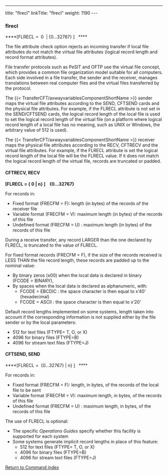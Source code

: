 ---
title: "flrecl"
linkTitle: "flrecl"
weight: 1190
---<span id="flrecl"></span>

### flrecl

****[FLRECL =  0  &#124; {0...32767} ]   ****

The file attribute check option rejects an incoming
transfer if local file attributes do not match the virtual file attributes
(logical record length and record format attributes).

File transfer protocols such
as PeSIT and OFTP use the virtual file concept, which provides a common file organization model suitable
for all computers. Each
side involved in a file transfer, the sender and the receiver, manages
translations between real computer files and the virtual files transferred
by the protocol.

The {{< TransferCFT/axwayvariablesComponentShortName  >}} sender maps the virtual file attributes according to the SEND,
CFTSEND cards and the physical file attributes. For example, if the FLRECL
attribute is not set in the SEND/CFTSEND cards, the logical record length
of the local file is used to set the logical record length of the virtual
file (on a platform where logical record length of a local file has no
meaning, such as UNIX or Windows, the arbitrary value of 512 is used).

The {{< TransferCFT/axwayvariablesComponentShortName  >}}
receiver maps the physical file attributes according to the RECV,
CFTRECV and the virtual file attributes. For example, if the FLRECL attribute
is set the logical record length of the local file will be the FLRECL
value. If it does not match the logical record length of the virtual file,
records are truncated or padded.

<span id="flrecl_CFTRECV"></span>

#### CFTRECV, RECV

****[FLRECL = { 0
&#124; n} ]    {0...32767}****

For records in:

- Fixed
    format (FRECFM = F): length (in bytes) of the records of the receiver
    file
- Variable
    format (FRECFM = V): maximum length (in bytes) of the records of this
    file
- Undefined
    format (FRECFM = U) : maximum length (in bytes) of the records of this
    file

During a receive transfer, any record LARGER
than the one declared by FLRECL, is truncated to the value of FLRECL.

For fixed format records (FRECFM = F), if the size of the records received
is LESS THAN the file record length, these records are padded up to the
nominal value:

- By binary zeros
    (x00) when the local data is declared in binary  
    (FCODE = BINARY),
- By spaces when
    the local data is declared as alphanumeric, with:
    -   FCODE =
        EBCDIC : the space character is then equal to x‘40’ (hexadecimal)
    -   FCODE =
        ASCII : the space character is then equal to x‘20’

Default record lengths implemented on some
systems, length taken into account if the corresponding information is
not supplied either by the file sender or by the local parameters:

- 512 for text files (FTYPE= T, O, or X)
- 4096 for binary files (FTYPE=B)
- 4096 for stream text files (FTYPE=J)

<span id="flrecl_CFTSEND"></span>

#### CFTSEND, SEND

****[FLRECL =  {0...32767} &#124; n} ]   ****

For records in:

- Fixed
    format (FRECFM = F): length, in bytes, of the records of the local file
    to be sent
- Variable
    format (FRECFM = V): maximum length, in bytes, of the records of this
    file
- Undefined
    format (FRECFM = U) : maximum length, in bytes, of the records of this
    file

The use of FLRECL is optional:

- The
    specific *Operations Guides* specify whether this facility is supported
    for each system
- Some
    systems generate implicit record lengths in place of this feature:
    -   512 for text files (FTYPE= T, O, or X)
    -   4096 for binary files (FTYPE=B)
    -   4096 for stream text files (FTYPE=J)

[Return to Command index](../../)
